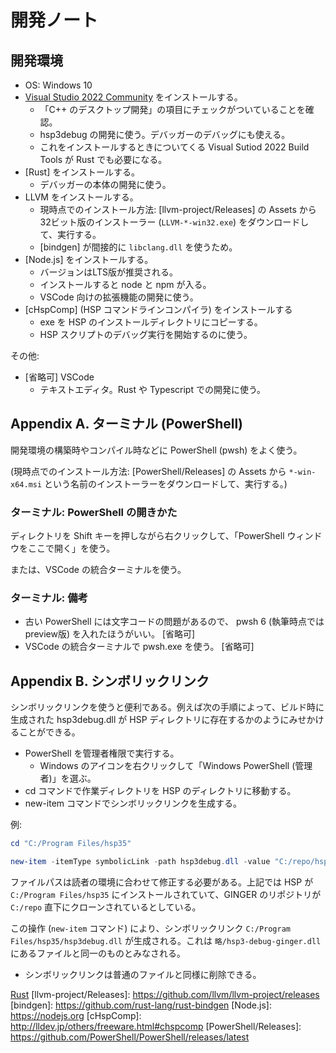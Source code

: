 # 開発ノート

## 開発環境

- OS: Windows 10
- [Visual Studio 2022 Community] をインストールする。
    - 「C++ のデスクトップ開発」の項目にチェックがついていることを確認。
    - hsp3debug の開発に使う。デバッガーのデバッグにも使える。
    - これをインストールするときについてくる Visual Sutiod 2022 Build Tools が Rust でも必要になる。
- [Rust] をインストールする。
    - デバッガーの本体の開発に使う。
- LLVM をインストールする。
    - 現時点でのインストール方法: [llvm-project/Releases] の Assets から32ビット版のインストーラー (`LLVM-*-win32.exe`) をダウンロードして、実行する。
    - [bindgen] が間接的に `libclang.dll` を使うため。
- [Node.js] をインストールする。
    - バージョンはLTS版が推奨される。
    - インストールすると node と npm が入る。
    - VSCode 向けの拡張機能の開発に使う。
- [cHspComp] (HSP コマンドラインコンパイラ) をインストールする
    - exe を HSP のインストールディレクトリにコピーする。
    - HSP スクリプトのデバッグ実行を開始するのに使う。

その他:

- \[省略可\] VSCode
    - テキストエディタ。Rust や Typescript での開発に使う。

## Appendix A. ターミナル (PowerShell)

開発環境の構築時やコンパイル時などに PowerShell (pwsh) をよく使う。

(現時点でのインストール方法: [PowerShell/Releases] の Assets から `*-win-x64.msi` という名前のインストーラーをダウンロードして、実行する。)

### ターミナル: PowerShell の開きかた

ディレクトリを Shift キーを押しながら右クリックして、「PowerShell ウィンドウをここで開く」を使う。

または、VSCode の統合ターミナルを使う。

### ターミナル: 備考

- 古い PowerShell には文字コードの問題があるので、 pwsh 6 (執筆時点ではpreview版) を入れたほうがいい。 \[省略可\]
- VSCode の統合ターミナルで pwsh.exe を使う。 \[省略可\]

## Appendix B. シンボリックリンク

シンボリックリンクを使うと便利である。例えば次の手順によって、ビルド時に生成された hsp3debug.dll が HSP ディレクトリに存在するかのようにみせかけることができる。

- PowerShell を管理者権限で実行する。
    - Windows のアイコンを右クリックして「Windows PowerShell (管理者)」を選ぶ。
- cd コマンドで作業ディレクトリを HSP のディレクトリに移動する。
- new-item コマンドでシンボリックリンクを生成する。

例:

```powershell
cd "C:/Program Files/hsp35"

new-item -itemType symbolicLink -path hsp3debug.dll -value "C:/repo/hsp3-debug-ginger/hsp3debug/Debug/hsp3-debug-ginger.dll"
```

ファイルパスは読者の環境に合わせて修正する必要がある。上記では HSP が `C:/Program Files/hsp35` にインストールされていて、GINGER のリポジトリが `C:/repo` 直下にクローンされているとしている。

この操作 (`new-item` コマンド) により、シンボリックリンク `C:/Program Files/hsp35/hsp3debug.dll` が生成される。これは `略/hsp3-debug-ginger.dll` にあるファイルと同一のものとみなされる。

- シンボリックリンクは普通のファイルと同様に削除できる。



[Visual Studio 2022 Community]: https://visualstudio.microsoft.com/ja/downloads/
[Rust](https://www.rust-lang.org)
[llvm-project/Releases]: https://github.com/llvm/llvm-project/releases
[bindgen]: https://github.com/rust-lang/rust-bindgen
[Node.js]: https://nodejs.org
[cHspComp]: http://lldev.jp/others/freeware.html#chspcomp
[PowerShell/Releases]: https://github.com/PowerShell/PowerShell/releases/latest

